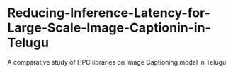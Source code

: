 # Reducing-Inference-Latency-for-Large-Scale-Image-Captionin-in-Telugu
A comparative study of HPC libraries on Image Captioning model in Telugu
